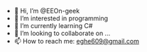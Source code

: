 - 👋 Hi, I’m @EEOn-geek
- 👀 I’m interested in programming
- 🌱 I’m currently learning C#
- 💞️ I’m looking to collaborate on ...
- 📫 How to reach me: eghe609@gmail.com

<!---
EEOn-geek/EEOn-geek is a ✨ special ✨ repository because its `README.md` (this file) appears on your GitHub profile.
You can click the Preview link to take a look at your changes.
--->
